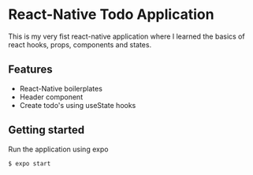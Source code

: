 # React-Native Todo Application

This is my very fist react-native application where I learned the basics of react hooks, props, components and states.

## Features

- React-Native boilerplates
- Header component
- Create todo's using useState hooks

## Getting started

Run the application using expo

```sh
$ expo start
```
